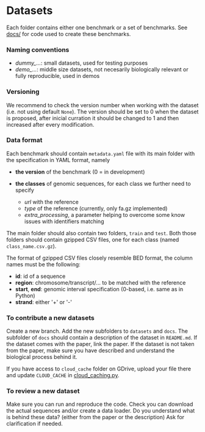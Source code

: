 # Datasets

Each folder contains either one benchmark or a set of benchmarks. See [docs/](../docs/) for code used to create these benchmarks.

### Naming conventions

* *dummy_...*: small datasets, used for testing purposes
* *demo_...*: middle size datasets, not necesarily biologically relevant or fully reproducible, used in demos

### Versioning

We recommend to check the version number when working with the dataset (i.e. not using default `None`). The version should be set to 0 when the dataset is proposed, after inicial curration it should be changed to 1 and then increased after every modification.

### Data format

Each benchmark should contain `metadata.yaml` file with its main folder with the specification in YAML format, namely

   * **the version** of the benchmark (0 = in development)

   * **the classes** of genomic sequences, for each class we further need to specify

       - *url* with the reference 
       - *type* of the reference (currently, only fa.gz implemented)
       - *extra_processing*, a parameter helping to overcome some know issues with identifiers matching

The main folder should also contain two folders, `train` and `test`. Both those folders should contain gzipped CSV files, one for each class (named `class_name.csv.gz`).

The format of gzipped CSV files closely resemble BED format, the column names must be the following:

* **id**: id of a sequence
* **region**: chromosome/transcript/... to be matched with the reference
* **start**, **end**: genomic interval specification (0-based, i.e. same as in Python)
* **strand**: either '+' or '-'


### To contribute a new datasets

Create a new branch. Add the new subfolders to `datasets` and `docs`. The subfolder of `docs` should contain a description of the dataset in `README.md`. If the dataset comes with the paper, link the paper. If the dataset is not taken from the paper, make sure you have described and understand the biological process behind it.

If you have access to `cloud_cache` folder on GDrive, upload your file there and update `CLOUD_CACHE` in [cloud_caching.py](https://github.com/ML-Bioinfo-CEITEC/genomic_benchmarks/blob/main/src/genomic_benchmarks/loc2seq/cloud_caching.py).

### To review a new dataset

Make sure you can run and reproduce the code. Check you can download the actual sequences and/or create a data loader. Do you understand what is behind these data? (either from the paper or the description) Ask for clarification if needed.
